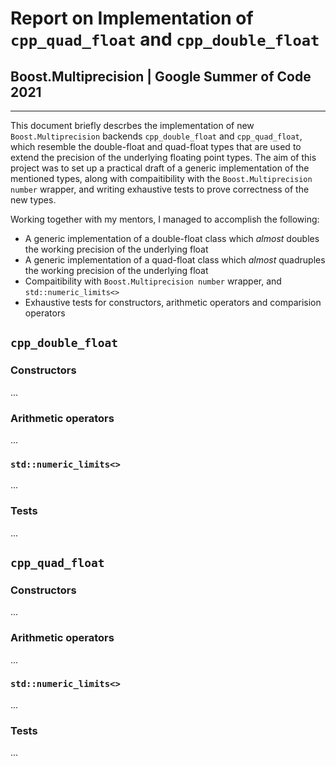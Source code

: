 # Report on Implementation of `cpp_quad_float` and `cpp_double_float`
## Boost.Multiprecision | Google Summer of Code 2021
---

This document briefly descrbes the implementation of new `Boost.Multiprecision` backends `cpp_double_float` and `cpp_quad_float`, which resemble the double-float and quad-float types that are used to extend the precision of the underlying floating point types. The aim of this project was to set up a practical draft of a generic implementation of the mentioned types, along with compaitibility with the `Boost.Multiprecision number` wrapper, and writing exhaustive tests to prove correctness of the new types.

Working together with my mentors, I managed to accomplish the following:
- A generic implementation of a double-float class which _almost_ doubles the working precision of the underlying float
- A generic implementation of a quad-float class which _almost_ quadruples the working precision of the underlying float
- Compaitibility with `Boost.Multiprecision number` wrapper, and `std::numeric_limits<>`
- Exhaustive tests for constructors, arithmetic operators and comparision operators

## `cpp_double_float`
### Constructors
...
### Arithmetic operators
...
### `std::numeric_limits<>`
...
### Tests
...


## `cpp_quad_float`
### Constructors
...
### Arithmetic operators
...
### `std::numeric_limits<>`
...
### Tests
...
